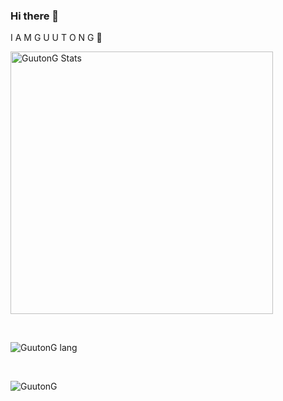 ### Hi there 👋

I   A M   G U U T O N G 🥳

<p> 
    <img src="https://github-readme-stats.vercel.app/api?username=guutong&count_private=true&show_icons=true&theme=onedark&line" alt="GuutonG Stats" width="420"/> 
</p>
<br/>
<p>
 <img src="https://github-readme-stats.vercel.app/api/top-langs?username=guutong&show_icons=true&locale=en&layout=compact&theme=onedark&count_private=true" alt="GuutonG lang" />
</p>
<br/>
<p>
  <img src="https://github-profile-trophy.vercel.app/?username=guutong&column=7&theme=onedark&count_private=true" alt="GuutonG" />
</p>


<!--  ✨ _special_ ✨ -->
<!--
**Guutong/Guutong** is a ✨ _special_ ✨ repository because its `README.md` (this file) appears on your GitHub profile.

Here are some ideas to get you started:

- 🔭 I’m currently working on ...
- 🌱 I’m currently learning ...
- 👯 I’m looking to collaborate on ...
- 🤔 I’m looking for help with ...
- 💬 Ask me about ...
- 📫 How to reach me: ...
- 😄 Pronouns: ...
- ⚡ Fun fact: ...
-->
